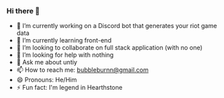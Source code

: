 ### Hi there 👋

- 🔭 I’m currently working on a Discord bot that generates your riot game data
- 🌱 I’m currently learning front-end
- 👯 I’m looking to collaborate on full stack application (with no one)
- 🤔 I’m looking for help with nothing
- 💬 Ask me about untiy
- 📫 How to reach me: bubbleburnn@gmail.com
- 😄 Pronouns: He/Him
- ⚡ Fun fact: I'm legend in Hearthstone
